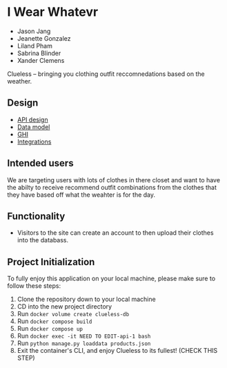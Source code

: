 # I Wear Whatevr 

- Jason Jang
- Jeanette Gonzalez
- Liland Pham
- Sabrina Blinder
- Xander Clemens

Clueless – bringing you clothing outfit reccomnedations based on the weather. 

## Design

- [API design](docs/endpoints.md)
- [Data model](docs/data-model.md)
- [GHI](docs/ghi.md)
- [Integrations](docs/integrations.md)

## Intended users

We are targeting users with lots of clothes in there closet and want to have the abilty to receive recommend outfit combinations from the clothes that they have based off what the weahter is for the day. 

## Functionality

- Visitors to the site can create an account to then upload their clothes into the databass.
  

## Project Initialization

To fully enjoy this application on your local machine, please make sure to follow these steps:

1. Clone the repository down to your local machine
2. CD into the new project directory
3. Run `docker volume create clueless-db`
4. Run `docker compose build`
5. Run `docker compose up`
6. Run `docker exec -it NEED TO EDIT-api-1 bash`
7. Run `python manage.py loaddata products.json`
8. Exit the container's CLI, and enjoy Clueless to its fullest! (CHECK THIS STEP)

